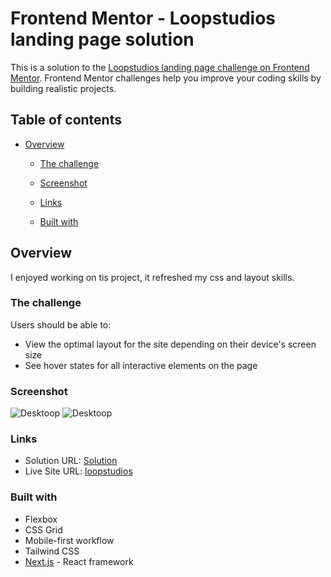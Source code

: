 # Frontend Mentor - Loopstudios landing page solution

This is a solution to the [Loopstudios landing page challenge on Frontend Mentor](https://www.frontendmentor.io/challenges/loopstudios-landing-page-N88J5Onjw). Frontend Mentor challenges help you improve your coding skills by building realistic projects. 

## Table of contents

- [Overview](#overview)
  - [The challenge](#the-challenge)
  - [Screenshot](#screenshot)
  - [Links](#links)

  - [Built with](#built-with)



## Overview
I enjoyed working on tis project, it refreshed my css and layout skills.

### The challenge

Users should be able to:

- View the optimal layout for the site depending on their device's screen size
- See hover states for all interactive elements on the page

### Screenshot

![Desktoop](./screenshots/Desktop.png)
![Desktoop](./screenshots/mobile.png)



### Links

- Solution URL: [Solution](https://github.com/Ayodelearog/loop-studios)
- Live Site URL: [loopstudios](https://loop-studios-ruddy.vercel.app/)


### Built with

- Flexbox
- CSS Grid
- Mobile-first workflow
- Tailwind CSS
- [Next.js](https://nextjs.org/) - React framework





